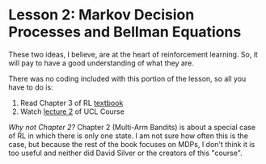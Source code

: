 # Lesson 2: Markov Decision Processes and Bellman Equations
These two ideas, I believe, are at the heart of reinforcement learning. So, it will pay to have a good understanding of what they are. 

There was no coding included with this portion of the lesson, so all you have to do is:

1. Read Chapter 3 of RL [textbook](http://incompleteideas.net/book/RLbook2018.pdf)
2. Watch [lecture 2](https://www.youtube.com/watch?v=lfHX2hHRMVQ) of UCL Course

*Why not Chapter 2?* Chapter 2 (Multi-Arm Bandits) is about a special case of RL in which there is only one state. 
I am not sure how often this is the case, but because the rest of the book focuses on MDPs, I don't think it is too useful
and neither did David Silver or the creators of this "course".
